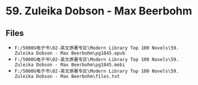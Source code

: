 # 59. Zuleika Dobson - Max Beerbohm

## Files

- `F:/5000G电子书\02-英文原著专区\Modern Library Top 100 Novels\59. Zuleika Dobson - Max Beerbohm\pg1845.epub`
- `F:/5000G电子书\02-英文原著专区\Modern Library Top 100 Novels\59. Zuleika Dobson - Max Beerbohm\pg1845.mobi`
- `F:/5000G电子书\02-英文原著专区\Modern Library Top 100 Novels\59. Zuleika Dobson - Max Beerbohm\files.txt`
